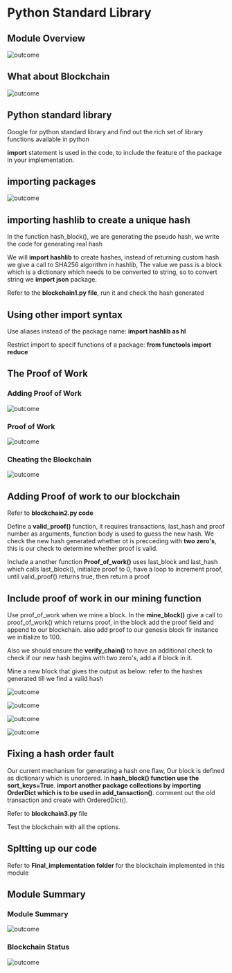 # Python Standard Library

## Module Overview

![outcome](./01.JPG)

## What about Blockchain

![outcome](./02.JPG)

## Python standard library

Google for python standard library and find out the rich set of library functions available in python

**import** statement is used in the code, to include the feature of the package in your implementation.

## importing packages

![outcome](./03.JPG)

## importing hashlib to create a unique hash

In the function hash_block(), we are generating the pseudo hash, we write the code for generating real hash

We will **import hashlib** to create hashes, instead of returning custom hash we give a call to SHA256 algorithm in hashlib, The value we pass is a block which is a dictionary which needs to be converted to string, so to convert string we **import json** package.

Refer to the **blockchain1.py file**, run it and check the hash generated

## Using other import syntax

Use aliases instead of the package name: **import hashlib as hl**

Restrict import to specif functions of a package: **from functools import reduce**

## The Proof of Work

### Adding Proof of Work

![outcome](./04.JPG)

### Proof of Work

![outcome](./05.JPG)

### Cheating the Blockchain

![outcome](./06.JPG)

## Adding Proof of work to our blockchain

Refer to **blockchain2.py code**

Define a **valid_proof()** function, it requires transactions, last_hash and proof number as arguments, function body is used to guess the new hash. We check the new hash generated whether ot is precceding with **two zero's**, this is our check to determine whether proof is valid.

Include a another function **Proof_of_work()** uses last_block and last_hash which calls last_block(), initialize proof to 0, have a loop to increment proof, until valid_proof() returns true, then return a proof

## Include proof of work in our mining function

Use prrof_of_work when we mine a block. In the **mine_block()** give a call to proof_of_work() which returns proof, in the block add the proof field and append to our blockchain. also add proof to our genesis block fir instance we initialize to 100.

Also we should ensure the **verify_chain()** to have an additional check to check if our new hash begins with two zero's, add a if block in it.

Mine a new block that gives the output as below: refer to the hashes generated till we find a valid hash

![outcome](./07.JPG)

![outcome](./08.JPG)

![outcome](./09.JPG)

![outcome](./10.JPG)

## Fixing a hash order fault

Our current mechanism for generating a hash one flaw, Our block is defined as dictionary which is unordered. In **hash_block() function use the sort_keys=True**. **import another package collections by importing OrderDict which is to be used in add_tansaction()**. comment out the old transaction and create with OrderedDict().

Refer to **blockchain3.py** file

Test the blockchain with all the options.

## Spltting up our code

Refer to **Final_implementation folder** for the blockchain implemented in this module

## Module Summary

### Module Summary

![outcome](./11.JPG)

### Blockchain Status

![outcome](./12.JPG)










